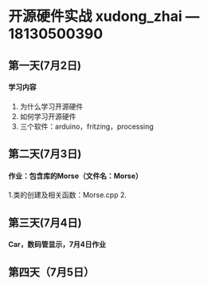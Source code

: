 # 开源硬件实战 xudong_zhai  —18130500390

## 第一天(7月2日)
#### 学习内容
1. 为什么学习开源硬件
2. 如何学习开源硬件
3. 三个软件：arduino，fritzing，processing

## 第二天(7月3日)
#### 作业：包含库的Morse（文件名：Morse）
1.类的创建及相关函数：Morse.cpp
2.

## 第三天(7月4日)
#### Car，数码管显示，7月4日作业

## 第四天（7月5日）

